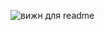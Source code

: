 ![вижн для readme](https://github.com/week-password/.github/assets/26774826/31dd2159-22db-4a49-842d-07feb4a5e832)
